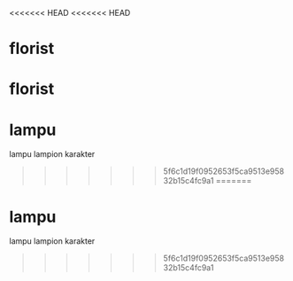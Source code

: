 <<<<<<< HEAD
<<<<<<< HEAD
# florist
florist
=======
# lampu
lampu lampion karakter
>>>>>>> 5f6c1d19f0952653f5ca9513e95832b15c4fc9a1
=======
# lampu
lampu lampion karakter
>>>>>>> 5f6c1d19f0952653f5ca9513e95832b15c4fc9a1

